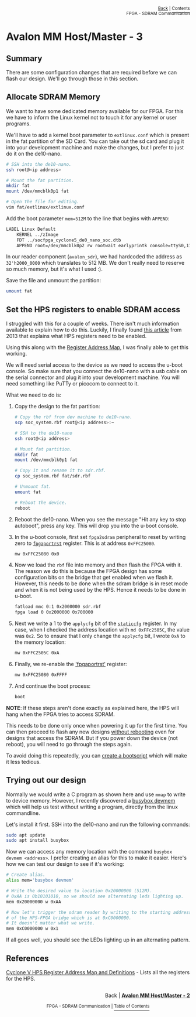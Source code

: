 <p align="right"><sup><a href="FPGA-SDRAM-Communication_-Avalon-MM-Host-Master-Component-Part-2.md">Back</a> | </sup><a href="../README.md#fpga---sdram-communication"><sup>Contents</sup></a>
<br/>
<sup>FPGA - SDRAM Communication</sup></p>

# Avalon MM Host/Master - 3

## Summary

There are some configuration changes that are required before we can flash our design. We'll go through those in this section.

## Allocate SDRAM Memory

We want to have some dedicated memory available for our FPGA. For this we have to inform the Linux kernel not to touch it for any kernel or user programs.

We'll have to add a kernel boot parameter to `extlinux.conf` which is present in the fat partition of the SD Card. You can take out the sd card and plug it into your development machine and make the changes, but I prefer to just do it on the de10-nano.

```bash
# SSH into the de10-nano.
ssh root@<ip address>

# Mount the fat partition.
mkdir fat
mount /dev/mmcblk0p1 fat

# Open the file for editing.
vim fat/extlinux/extlinux.conf
```

Add the boot parameter `mem=512M` to the line that begins with `APPEND`:

```bash
LABEL Linux Default
    KERNEL ../zImage
    FDT ../socfpga_cyclone5_de0_nano_soc.dtb
    APPEND root=/dev/mmcblk0p2 rw rootwait earlyprintk console=ttyS0,115200n8 net.ifnames=0 mem=512M
```

In our reader component (`avalon_sdr`), we had hardcoded the address as `32'h2000_0000` which translates to 512 MB. We don't really need to reserve so much memory, but it's what I used :).

Save the file and unmount the partition:

```bash
umount fat
```

## Set the HPS registers to enable SDRAM access

I struggled with this for a couple of weeks. There isn't much information available to explain how to do this. Luckily, I finally found [this article](https://support.criticallink.com/redmine/projects/mityarm-5cs/wiki/Important_Note_about_FPGAHPS_SDRAM_Bridge) from 2013 that explains what HPS registers need to be enabled.

Using this along with the [Register Address Map](https://www.intel.com/content/www/us/en/programmable/hps/cyclone-v/hps.html#sfo1411577376106.html), I was finally able to get this working.

We will need serial access to the device as we need to access the u-boot console. So make sure that you connect the de10-nano with a usb cable on the serial connector and plug it into your development machine. You will need something like PuTTy or picocom to connect to it.

What we need to do is:

1. Copy the design to the fat partition:

   ```bash
   # Copy the rbf from dev machine to de10-nano.
   scp soc_system.rbf root@<ip address>:~

   # SSH to the de10-nano
   ssh root@<ip address>

   # Mount fat partition.
   mkdir fat
   mount /dev/mmcblk0p1 fat

   # Copy it and rename it to sdr.rbf.
   cp soc_system.rbf fat/sdr.rbf

   # Unmount fat.
   umount fat

   # Reboot the device.
   reboot
   ```

2. Reboot the de10-nano. When you see the message "Hit any key to stop autoboot", press any key. This will drop you into the u-boot console.

3. In the u-boot console, first set `fpga2sdram` peripheral to reset by writing zero to [`fpgaportrst`](https://www.intel.com/content/www/us/en/programmable/hps/cyclone-v/hps.html#sfo1411577376106.html) register. This is at address `0xFFC25080`.

   ```bash
   mw 0xFFC25080 0x0
   ```

4. Now we load the `rbf` file into memory and then flash the FPGA with it. The reason we do this is because the FPGA design has some configuration bits on the bridge that get enabled when we flash it. However, this needs to be done when the sdram bridge is in reset mode and when it is not being used by the HPS. Hence it needs to be done in u-boot.

   ```bash
   fatload mmc 0:1 0x2000000 sdr.rbf
   fpga load 0 0x2000000 0x700000
   ```

5. Next we write a 1 to the `applycfg` bit of the [`staticcfg`](https://www.intel.com/content/www/us/en/programmable/hps/cyclone-v/hps.html#sfo1411577374877.html) register. In my case, when I checked the address location with `md 0xFFc2505C`, the value was `0x2`. So to ensure that I only change the `applycfg` bit, I wrote `0xA` to the memory location:

   ```bash
   mw 0xFFC2505C 0xA
   ```

6. Finally, we re-enable the ['fpgaportrst'](https://www.intel.com/content/www/us/en/programmable/hps/cyclone-v/hps.html#sfo1411577376106.html) register:

   ```bash
   mw 0xFFC25080 0xFFFF
   ```

7. And continue the boot process:

   ```bash
   boot
   ```

**NOTE**: If these steps aren't done exactly as explained here, the HPS will hang when the FPGA tries to access SDRAM.

This needs to be done only once when powering it up for the first time. You can then proceed to flash any new designs [without rebooting](./Flash-FPGA-from-HPS-running-Linux.md) even for designs that access the SDRAM. But if you power down the device (not reboot), you will need to go through the steps again.

To avoid doing this repeatedly, you can [create a bootscript](./Creating-a-Bootscript.md) which will make it less tedious.

## Trying out our design

Normally we would write a C program as shown here and use `mmap` to write to device memory. However, I recently discovered a [busybox devmem](https://github.com/brgl/busybox/blob/master/miscutils/devmem.c) which will help us test without writing a program, directly from the linux commandline.

Let's install it first. SSH into the de10-nano and run the following commands:

```bash
sudo apt update
sudo apt install busybox
```

Now we can access any memory location with the command `busybox devmem <address>`. I prefer creating an alias for this to make it easier. Here's how we can test our design to see if it's working:

```bash
# Create alias.
alias mem='busybox devmem'

# Write the desired value to location 0x20000000 (512M).
# 0xAA is 0b10101010, so we should see alternating leds lighting up.
mem 0x20000000 w 0xAA

# Now let's trigger the sdram reader by writing to the starting address
# of the HPS-FPGA bridge which is at 0xC0000000.
# It doesn't matter what we write.
mem 0xC0000000 w 0x1
```

If all goes well, you should see the LEDs lighting up in an alternating pattern.

## References

[Cyclone V HPS Register Address Map and Definitions](https://www.intel.com/content/www/us/en/programmable/hps/cyclone-v/hps.html#sfo1411577376106.html) - Lists all the registers for the HPS.

##

<p align="right">Back | <b><a href="FPGA-SDRAM-Communication_-Avalon-MM-Host-Master-Component-Part-2.md">Avalon MM Host/Master - 2</a></p>
</b><p align="center"><sup>FPGA - SDRAM Communication | </sup><a href="../README.md#fpga---sdram-communication"><sup>Table of Contents</sup></a></p>
